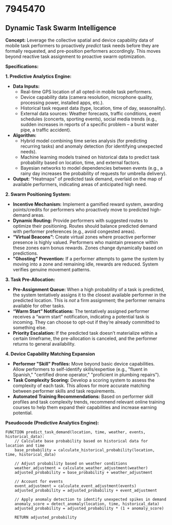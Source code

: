 # 7945470

## Dynamic Task Swarm Intelligence

**Concept:** Leverage the collective spatial and device capability data of mobile task performers to proactively *predict* task needs before they are formally requested, and pre-position performers accordingly. This moves beyond reactive task assignment to proactive swarm optimization.

**Specifications:**

**1. Predictive Analytics Engine:**

*   **Data Inputs:**
    *   Real-time GPS location of all opted-in mobile task performers.
    *   Device capability data (camera resolution, microphone quality, processing power, installed apps, etc.).
    *   Historical task request data (type, location, time of day, seasonality).
    *   External data sources: Weather forecasts, traffic conditions, event schedules (concerts, sporting events), social media trends (e.g., sudden increases in reports of a specific problem – a burst water pipe, a traffic accident).
*   **Algorithm:**
    *   Hybrid model combining time series analysis (for predicting recurring tasks) and anomaly detection (for identifying unexpected needs).
    *   Machine learning models trained on historical data to predict task probability based on location, time, and external factors.
    *   Bayesian networks to model dependencies between events (e.g., a rainy day increases the probability of requests for umbrella delivery).
*   **Output:**  “Heatmaps” of predicted task demand, overlaid on the map of available performers, indicating areas of anticipated high need.

**2. Swarm Positioning System:**

*   **Incentive Mechanism:** Implement a gamified reward system, awarding points/credits for performers who proactively move to predicted high-demand areas.
*   **Dynamic Routing:**  Provide performers with suggested routes to optimize their positioning.  Routes should balance predicted demand with performer preferences (e.g., avoid congested areas).
*   **“Virtual Beacons”:** Create virtual zones where proactive performer presence is highly valued. Performers who maintain presence within these zones earn bonus rewards.  Zones change dynamically based on predictions.
*   **"Ghosting" Prevention:** If a performer attempts to game the system by moving into a zone and remaining idle, rewards are reduced. System verifies genuine movement patterns.

**3. Task Pre-Allocation:**

*   **Pre-Assignment Queue:** When a high probability of a task is predicted, the system tentatively assigns it to the closest available performer in the predicted location.  This is *not* a firm assignment; the performer remains available for other tasks.
*   **“Warm Start” Notifications:**  The tentatively assigned performer receives a “warm start” notification, indicating a potential task is incoming. They can choose to opt-out if they’re already committed to something else.
*   **Priority Escalation:** If the predicted task doesn’t materialize within a certain timeframe, the pre-allocation is canceled, and the performer returns to general availability.

**4. Device Capability Matching Expansion**

*   **Performer "Skill" Profiles:** Move beyond basic device capabilities. Allow performers to self-identify skills/expertise (e.g., "fluent in Spanish," "certified drone operator," "proficient in plumbing repairs").
*   **Task Complexity Scoring:**  Develop a scoring system to assess the complexity of each task. This allows for more accurate matching between performer skills and task requirements.
*   **Automated Training Recommendations:** Based on performer skill profiles and task complexity trends, recommend relevant online training courses to help them expand their capabilities and increase earning potential.



**Pseudocode (Predictive Analytics Engine):**

```
FUNCTION predict_task_demand(location, time, weather, events, historical_data):
    // Calculate base probability based on historical data for location and time
    base_probability = calculate_historical_probability(location, time, historical_data)

    // Adjust probability based on weather conditions
    weather_adjustment = calculate_weather_adjustment(weather)
    adjusted_probability = base_probability + weather_adjustment

    // Account for events
    event_adjustment = calculate_event_adjustment(events)
    adjusted_probability = adjusted_probability + event_adjustment

    // Apply anomaly detection to identify unexpected spikes in demand
    anomaly_score = detect_anomaly(location, time, historical_data)
    adjusted_probability = adjusted_probability * (1 + anomaly_score)

    RETURN adjusted_probability
```